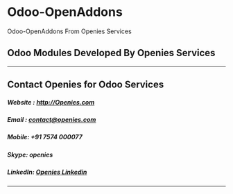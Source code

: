 # Odoo-OpenAddons
Odoo-OpenAddons From Openies Services

## Odoo Modules Developed By Openies Services

----------
## Contact Openies for Odoo Services

##### Website : <a href='http://openies.com'>http://Openies.com</a>
##### Email : <a href="mailto://contact@openies.com">contact@openies.com</a>
##### Mobile: +91 7574 000077
##### Skype: openies
##### LinkedIn: <a href="https://in.linkedin.com/in/openies" target="_blank" title='Openies Linkedin'>Openies Linkedin</a>
----------
